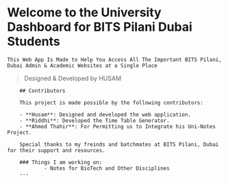  # Welcome to the University Dashboard for BITS Pilani Dubai Students
    This Web App Is Made to Help You Access All The Important BITS Pilani, Dubai Admin & Academic Websites at a Single Place
   > Designed & Developed by HUSAM
   
        ## Contributors

        This project is made possible by the following contributors:

        - **Husam**: Designed and developed the web application.
        - **Riddhi**: Developed the Time Table Generator.
        - **Ahmed Thahir**: For Permitting us to Integrate his Uni-Notes Project.

        Special thanks to my freinds and batchmates at BITS Pilani, Dubai for their support and resources.

        ### Things I am working on:
                - Notes for BioTech and Other Disciplines
        ---



